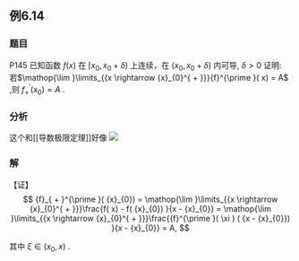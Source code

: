 ## 例6.14
### 题目
P145 已知函数 $f( x)$ 在 $\lbrack {{x}_{0},{x}_{0} + \delta })$ 上连续，在 $( {{x}_{0},{x}_{0} + \delta })$ 内可导, $\delta > 0$ 
证明: 若$\mathop{\lim }\limits_{{x \rightarrow {x}_{0}^{ + }}}{f}^{\prime }( x) = A$ ,则 ${f}_{ + }^{\prime }( {x}_{0}) = A$ .
### 分析
这个和[[导数极限定理]]好像
![](https://img.hwenyi.live/202410080123894.webp)
### 解
【证】
$$
{f}_{ + }^{\prime }( {x}_{0}) = \mathop{\lim }\limits_{{x \rightarrow {x}_{0}^{ + }}}\frac{f( x) - f( {x}_{0}) }{x - {x}_{0}} = \mathop{\lim }\limits_{{x \rightarrow {x}_{0}^{ + }}}\frac{{f}^{\prime }( \xi ) ( {x - {x}_{0}}) }{x - {x}_{0}} = A,
$$

其中 $\xi \in ( {{x}_{0}, x})$ .